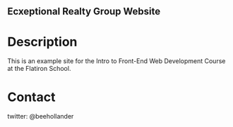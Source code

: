 Ecxeptional Realty Group Website
---

# Description

This is an example site for the Intro to Front-End Web Development Course at the Flatiron School.

# Contact

twitter: @beehollander
